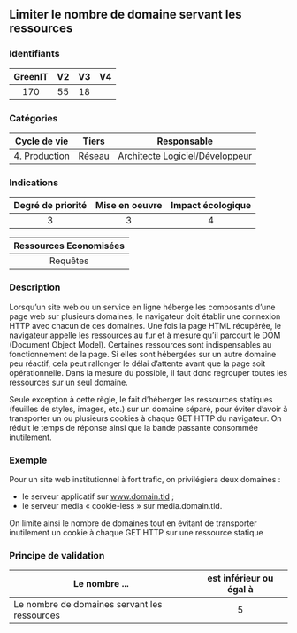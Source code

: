## Limiter le nombre de domaine servant les ressources

### Identifiants

| GreenIT |  V2  |  V3  |  V4  |
|:-------:|:----:|:----:|:----:|
|   170   | 55  | 18  |      |

### Catégories

| Cycle de vie |  Tiers  |  Responsable  |
|:---------:|:----:|:----:|
| 4. Production | Réseau | Architecte Logiciel/Développeur |

### Indications

| Degré de priorité |      Mise en oeuvre       |  Impact écologique    |
|:-------------------:|:-------------------------:|:---------------------:|
| 3 | 3 | 4 |

|Ressources Economisées                                      |
|:----------------------------------------------------------:|
|  Requêtes  |

### Description

Lorsqu’un site web ou un service en ligne héberge les composants d’une page web sur plusieurs domaines, 
le navigateur doit établir une connexion HTTP avec chacun de ces domaines. Une fois la page HTML récupérée, 
le navigateur appelle les ressources au fur et à mesure qu’il parcourt le DOM (Document Object Model). 
Certaines ressources sont indispensables au fonctionnement de la page. Si elles sont hébergées sur un autre domaine peu réactif,
cela peut rallonger le délai d’attente avant que la page soit opérationnelle. Dans la mesure du possible, il faut donc regrouper toutes les ressources sur un seul domaine.

Seule exception à cette règle, le fait d’héberger les ressources statiques (feuilles de styles, images, etc.) sur un domaine séparé,
pour éviter d’avoir à transporter un ou plusieurs cookies à chaque GET HTTP du navigateur. On réduit le temps de réponse ainsi que la bande passante consommée inutilement.

### Exemple

Pour un site web institutionnel à fort trafic, on privilégiera deux domaines :
 - le serveur applicatif sur www.domain.tld ;
 - le serveur media « cookie-less » sur media.domain.tld.

On limite ainsi le nombre de domaines tout en évitant de transporter inutilement un cookie à chaque GET HTTP sur une ressource statique

### Principe de validation

| Le nombre ...     | est inférieur ou égal à   |  
|-------------------|:-------------------------:|
| Le nombre de domaines servant les ressources   |  5 |

